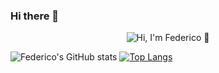### Hi there 👋
<p align="center">
  <img src="https://github.com/matyo91/matyo91/raw/main/assets/github.gif" alt="Hi, I'm Federico 👋">
</p>

![Federico's GitHub stats](https://github-readme-stats.vercel.app/api?username=zfeder&show_icons=true&theme=radical)
[![Top Langs](https://github-readme-stats.vercel.app/api/top-langs/?username=zfeder&layout=compact&theme=radical)](https://github.com/anuraghazra/github-readme-stats)

<!--
**zfeder/zfeder** is a ✨ _special_ ✨ repository because its `README.md` (this file) appears on your GitHub profile.

Here are some ideas to get you started:

- 🔭 I’m currently working on ...
- 🌱 I’m currently learning ...
- 👯 I’m looking to collaborate on ...
- 🤔 I’m looking for help with ...
- 💬 Ask me about ...
- 📫 How to reach me: ...
- 😄 Pronouns: ...
- ⚡ Fun fact: ...
-->
